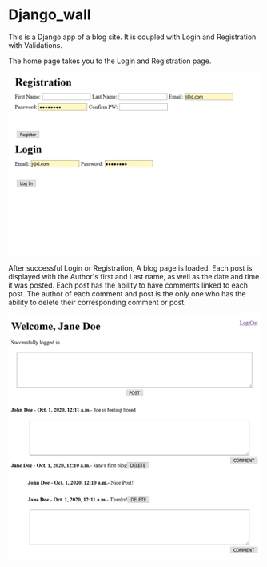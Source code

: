 # Django_wall

This is a Django app of a blog site. It is coupled with Login and Registration with Validations. 

The home page takes you to the Login and Registration page.

![Login Page](https://raw.githubusercontent.com/dodgefan102/Django_wall/master/Login%20Page.PNG)

After successful Login or Registration, A blog page is loaded. 
Each post is displayed with the Author's first and Last name, as well as the date and time it was posted.
Each post has the ability to have comments linked to each post. 
The author of each comment and post is the only one who has the ability to delete their corresponding comment or post. 

![Blog Page](https://raw.githubusercontent.com/dodgefan102/Django_wall/master/blog%20wall.PNG)
